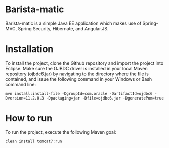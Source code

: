 Barista-matic
=============

Barista-matic is a simple Java EE application which makes use of Spring-MVC, Spring Security, Hibernate, and Angular.JS.

Installation
============
To install the project, clone the Github repository and import the project into Eclipse. Make sure the OJBDC driver is installed in your local Maven repository (ojbdc6.jar) by navigating to the directory where the file is contained, and issue the following command in your Windows or Bash command line:

    mvn install:install-file -DgroupId=com.oracle -DartifactId=ojdbc6 -Dversion=11.2.0.3 -Dpackaging=jar -Dfile=ojdbc6.jar -DgeneratePom=true

How to run
============
To run the project, execute the following Maven goal:

    clean install tomcat7:run
